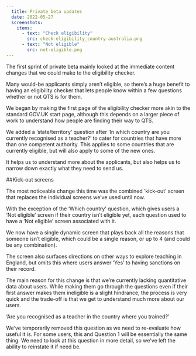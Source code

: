 ```yaml
---
  title: Private beta updates
  date: 2022-05-27
  screenshots:
    items:
      - text: "Check eligibility"
        src: check-eligibility_country-australia.png
      - text: "Not eligible"
        src: not-eligible.png
---
```


The first sprint of private beta mainly looked at the immediate content changes that we could make to the eligibility checker.

Many would-be applicants simply aren’t eligible, so there’s a huge benefit to having an eligibility checker that lets people know within a few questions whether or not QTS is for them.

We began by making the first page of the eligibility checker more akin to the standard GOV.UK start page, although this depends on a larger piece of work to understand how people are finding their way to QTS.

We added a ‘state/territory’ question after ‘In which country are you currently recognised as a teacher?’ to cater for countries that have more than one competent authority. This applies to some countries that are currently eligible, but will also apply to some of the new ones.

It helps us to understand more about the applicants, but also helps us to narrow down exactly what they need to send us.

##Kick-out screens

The most noticeable change this time was the combined ‘kick-out’ screen that replaces the individual screens we’ve used until now.

With the exception of the ‘Which country’ question, which gives users a ‘Not eligible’ screen if their country isn’t eligible yet, each question used to have a ‘Not eligible’ screen associated with it.

We now have a single dynamic screen that plays back all the reasons that someone isn’t eligible, which could be a single reason, or up to 4 (and could be any combination).

The screen also surfaces directions on other ways to explore teaching in England, but omits this where users answer ‘Yes’ to having sanctions on their record.

The main reason for this change is that we’re currently lacking quantitative data about users. While making them go through the questions even if their first answer makes them ineligible is a slight hindrance, the process is very quick and the trade-off is that we get to understand much more about our users.

‘Are you recognised as a teacher in the country where you trained?’

We’ve temporarily removed this question as we need to re-evaluate how useful it is. For some users, this and Question 1 will be essentially the same thing. We need to look at this question in more detail, so we've left the ability to reinstate it if need be.
